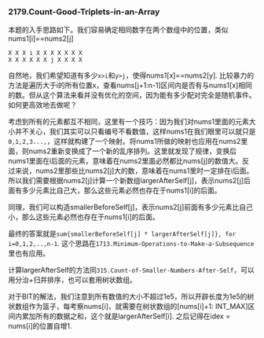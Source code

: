 ### 2179.Count-Good-Triplets-in-an-Array

本题的入手思路如下。我们容易确定相同数字在两个数组中的位置，类似nums1[i]==nums2[j]
```
X X X i X X X X X X X 
X X X X X X j X X X X
```
自然地，我们希望知道有多少```x>i```和```y>j```，使得nums1[x]==nums2[y]. 比较暴力的方法是遍历大于i的所有位置x，查看nums[j+1:n-1]区间内是否有与nums1[x]相同的数。但从这个算法来看并没有优化的空间，因为能有多少配对完全是随机事件。如何更高效地去做呢？

考虑到所有的元素都互不相同，这里有一个技巧：因为我们对nums1里面的元素大小并不关心，我们其实可以只看编号不看数值，这样nums1在我们眼里可以就只是```0,1,2,3...,```，这样就构建了一个映射。将nums1所做的映射也应用在nums2里面，则nums2重新变换成了一个新的乱序排列。这里就发现了规律，变换后nums1里面在i后面的元素，意味着在nums2里面必然都比nums[j]的数值大。反过来说，nums2里那些比nums2[j]大的数，意味着在nums1里时一定排在i后面。所以我们需要根据nums2[j]计算一个新数组largerAfterSelf[j]，表示nums2[j]后面有多少元素比自己大，那么这些元素必然也存在于nums1[i]的后面。

同理，我们可以构造smallerBeforeSelf[j]，表示nums2[j]前面有多少元素比自己小，那么这些元素必然也存在于nums1[i]的后面。

最终的答案就是```sum{smallerBeforeSelf[j] * largerAfterSelf[j]}, for i=0,1,2,..,n-1```. 这个思路在```1713.Minimum-Operations-to-Make-a-Subsequence```里也有应用。

计算largerAfterSelf的方法同```315.Count-of-Smaller-Numbers-After-Self```，可以用分治+归并排序，也可以套用树状数组。

对于BIT的解法，我们注意到所有数值的大小不超过1e5，所以开辟长度为1e5的树状数组作为篮子，每考察nums[i]，就需要在树状数组的[nums[i]+1: INT_MAX]区间内累加所有的数据之和，这个就是largerAfterSelf[i]. 之后记得在idex = nums[i]的位置自增1. 
